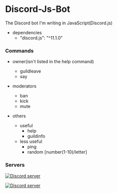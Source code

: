 # Discord-Js-Bot
The Discord bot I'm writing in JavaScript(Discord.js)

- dependencies
  - "discord.js": "^11.1.0"

### Commands
- owner(isn't listed in the help command)
  - guildleave
  - say

- moderators
  - ban
  - kick
  - mute

- others
  - useful
    - help
    - guildinfo
  - less useful
    - ping
    - random [number(1-10)/letter]

### Servers
<a href="https://discord.gg/XYySGKz"><img src="https://discordapp.com/api/guilds/324962753171161108/widget.png?style=banner2" alt="Discord server"></a>

<a href="https://discord.gg/AyGxw76"><img src="https://discordapp.com/api/guilds/326513632123027456/widget.png?style=banner2" alt="Discord server"></a>
